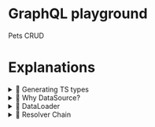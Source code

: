 # GraphQL playground

Pets CRUD

# Explanations

<details>
  <summary>🍿 Generating TS types</summary>

---

# Overview

Types are generated from the GraphQL schema using codegen as described here: [Generating TS types](https://www.apollographql.com/docs/apollo-server/workflow/generate-types)

The configuration file can be found at `./codegen.ts`.

# Type Mapping

Here's an example snippet from the configuration:

```js
config: {
    ...,
    mappers: {
      User: "../models#UserModel",
      Pet: "../models#PetModel",
    },
    useIndexSignature: true,
  }
```

Often, the schema from the database or API differs from the GraphQL schema, requiring mapping between the two types.

For instance, consider the `Pet` type in the GraphQL schema:

- **GraphQL Schema**: The `owner` field resolves to a `User` type.
- **Database**: The owner is referenced by a `userId`.

This discrepancy arises because the `Pet` type does not directly include a `userId` field but instead defines an `owner` field. This causes TypeScript type issues in resolvers.

To resolve this, define a `PetModel` type that matches the database structure and configure codegen to use that type instead.

</details>

<details>
  <summary>🍿 Why DataSource?</summary>

---

We can use `fetch` (REST API) or directly query the database in the resolver, so why use a `DataSource`?

Let's say our pets resolvers returns 100 pets then we need to make an additional 100 calls to get the owner info. And if they all have the same owner then we are sending 100 calls to fetch a single onwer.

😱 N+1 issue

```
{
  pets {
    # 1
    id
    owner {
      # N calls for N tracks
      username
    }
  }
}
```

To solve this issue, the datasource help handle caching, deduplication, and errors while resolving operations.

And because it's a common task to fetch data with REST, Apollo provides a dedicated `DataSource` class just for that: see [@apollo/datasource-rest](https://github.com/apollographql/datasource-rest)

Let's say we fetch users using REST API. Initially,it would stores the request's URL (e.g: `/users/id_1`) before making that request. Then it performs a request and stores the result along with the request's URL in its memoized cache.

If any resolver in the same context attemps the get the same user, it just returns a response from the cache, without making another request.

If we want to share the cached results between multiple context, need to pass the `cache` object to the REST datasource.

Example code:

```ts
const { url } = await startStandaloneServer(server, {
  context: async ({ req }) => {
    const token = getTokenFromRequest(req);
    // We'll take Apollo Server's cache
    // and pass it to each of our data sources
    const { cache } = server;

    return {
      dataSources: {
        moviesAPI: new MoviesAPI({ cache, token }),
        personalizationAPI: new PersonalizationAPI({ cache }),
      },
    };
  },
});
```

We can verify if the cache worked by trying to run the same query multiple times (using Apollo Studioa) and see how fast we got the response the second time.

In this project, we use the datasource pattern to fetch data from the database, but caching is not yet implemented!

📚 [Fetching from REST
](https://www.apollographql.com/docs/apollo-server/data/fetching-rest)
📚 [Lift-off II: Resolvers
](https://www.apollographql.com/tutorials/lift-off-part2/03-apollo-restdatasource)

</details>

<details>
  <summary>🍿 DataLoader</summary>

---

We can use `fetch` (REST API) or directly query the database in the resolver, so why use a `DataSource`?

Let's say our pets resolvers returns 100 pets then we need to make an additional 100 calls to get the owner info. And if they all have the same owner then we are sending 100 calls to fetch a single onwer.

😱 N+1 issue

```
{
  pets {
    # 1
    id
    owner {
      # N calls for N tracks
      username
    }
  }
}
```

To solve this issue, the datasource help handle caching, deduplication, and errors while resolving operations.

And because it's a common task to fetch data with REST, Apollo provides a dedicated `DataSource` class just for that: see [@apollo/datasource-rest](https://github.com/apollographql/datasource-rest)

Let's say we fetch users using REST API. Initially,it would stores the request's URL (e.g: `/users/id_1`) before making that request. Then it performs a request and stores the result along with the request's URL in its memoized cache.

If any resolver in the same context attemps the get the same user, it just returns a response from the cache, without making another request.

In this project, we use the datasource pattern to fetch data from the database, but caching is not yet implemented!

📚 [Fetching from REST
](https://www.apollographql.com/docs/apollo-server/data/fetching-rest)

</details>

<details>
  <summary>🍿 Resolver Chain</summary>

---

Suppose we want to include the owner for each pet. One approach is to first fetch all the pets and then map through each pet to fetch its owner

```ts
pets: async (_, _input, { dataSources }) => {
  const pets = await dataSources.pet.getPets();

  const petsWithOwner = pets.map((pet) => ({
    ...pet,
    owner: await dataSources.pet.getOwner(pet.id),
  }));

  return pets;
};
```

However, there is a big issue in this approach. We do the mapping and retriving the user data even when the client query doesn't ask for the `onwer`field.

Thus, instead of putting all the work in the `Query.pets`, we can create another resolver function for `Pet.owner` (see the implementation in `resolvers.ts`)

```
query {
  pets: {
    type
  }
}
```

</details>
